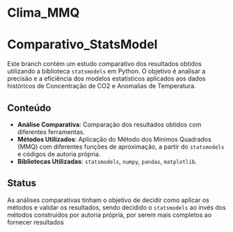 # Clima_MMQ
# Comparativo_StatsModel

Este branch contém um estudo comparativo dos resultados obtidos utilizando a biblioteca `statsmodels` em Python. O objetivo é analisar a precisão e a eficiência dos modelos estatísticos aplicados aos dados históricos de Concentração de CO2 e Anomalias de Temperatura.

## Conteúdo

- **Análise Comparativa**: Comparação dos resultados obtidos com diferentes ferramentas.
- **Métodos Utilizados**: Aplicação do Método dos Mínimos Quadrados (MMQ) com diferentes funções de aproximação, a partir do `statsmodels` e códigos de autoria própria.
- **Bibliotecas Utilizadas**: `statsmodels`, `numpy`, `pandas`, `matplotlib`.

## Status

As análises comparativas tinham o objetivo de decidir como aplicar os métodos e validar os resultados, sendo decidido o `statsmodels` ao invés dos métodos construídos por autoria própria, por serem mais completos ao fornecer resultados





